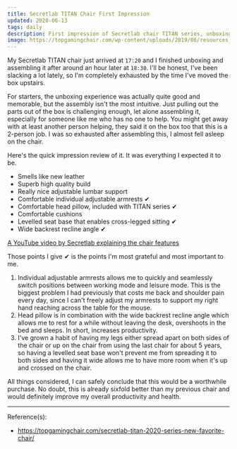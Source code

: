 ```yaml
---
title: Secretlab TITAN Chair First Impression
updated: 2020-06-13
tags: daily
description: First impression of Secretlab chair TITAN series, unboxing and assembly experience, as well as quick impression review.
image: https://topgamingchair.com/wp-content/uploads/2019/06/resources_titan_2020_US.jpg
---
```


My Secretlab TITAN chair just arrived at `17:20` and I finished unboxing and assembling it after around an hour later at `18:30`. I'll be honest, I've been slacking a lot lately, so I'm completely exhausted by the time I've moved the box upstairs.

For starters, the unboxing experience was actually quite good and memorable, but the assembly isn't the most intuitive. Just pulling out the parts out of the box is challenging enough, let alone assembling it, especially for someone like me who has no one to help. You might get away with at least another person helping, they said it on the box too that this is a 2-person job. I was so exhausted after assembling this, I almost fell asleep on the chair.

Here's the quick impression review of it. It was everything I expected it to be.

- Smells like new leather
- Superb high quality build
- Really nice adjustable lumbar support
- Comfortable individual adjustable armrests ✔
- Comfortable head pillow, included with TITAN series ✔
- Comfortable cushions
- Levelled seat base that enables cross-legged sitting ✔
- Wide backrest recline angle ✔

[A YouTube video by Secretlab explaining the chair features](https://youtu.be/i_GdCtsl-qs)

Those points I give ✔ is the points I'm most grateful and most important to me.

1. Individual adjustable armrests allows me to quickly and seamlessly switch positions between working mode and leisure mode. This is the biggest problem I had previously that costs me back and shoulder pain every day, since I can't freely adjust my armrests to support my right hand reaching across the table for the mouse.
2. Head pillow is in combination with the wide backrest recline angle which allows me to rest for a while without leaving the desk, overshoots in the bed and sleeps. In short, increases productivity.
3. I've grown a habit of having my legs either spread apart on both sides of the chair or up on the chair from using the last chair for about 5 years, so having a levelled seat base won't prevent me from spreading it to both sides and having it wide allows me to have more room when it's up and crossed on the chair.

All things considered, I can safely conclude that this would be a worthwhile purchase. No doubt, this is already sixfold better than my previous chair and would definitely improve my overall productivity and health.

---
Reference(s):

- <https://topgamingchair.com/secretlab-titan-2020-series-new-favorite-chair/>
